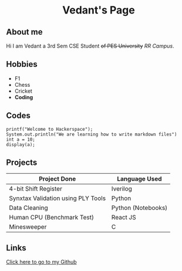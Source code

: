 <h1 align="center">Vedant's Page</h1>

## About me

Hi I am Vedant a 3rd Sem CSE Student ~~of PES University~~ *RR Campus*.

## Hobbies

- F1 <br>
- Chess <br>
- Cricket <br>
- **Coding** <br>

## Codes

```printf("Welcome to Hackerspace");```<br>
```System.out.println("We are learning how to write markdown files")```<br>
`int a = 10;`<br>
`display(a);`

## Projects

Project Done | Language Used
----- | -----
4-bit Shift Register | Iverilog
Synxtax Validation using PLY Tools | Python
Data Cleaning | Python (Notebooks)
Human CPU (Benchmark Test) | React JS
Minesweeper | C

## Links

[Click here to go to my Github](https://github.com/Vedx0609)
